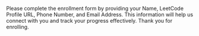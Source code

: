 Please complete the enrollment form by providing your Name, LeetCode Profile URL, Phone Number, and Email Address. This information will help us connect with you and track your progress effectively. Thank you for enrolling.
